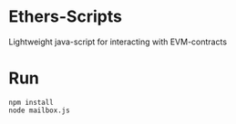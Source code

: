 # Ethers-Scripts

Lightweight java-script for interacting with EVM-contracts

# Run

```shell
npm install
node mailbox.js
```